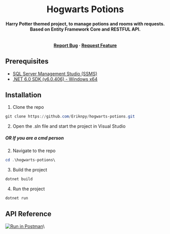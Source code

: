 <h1 align="center">Hogwarts Potions</h1>

<h4 align="center">Harry Potter themed project, to manage potions and rooms with requests. Based on Entity Framework Core and RESTFUL API.<br><br><br>
<a href="https://github.com/Eriknpy/hogwarts-potions/issues">Report Bug</a>
    ·
    <a href="https://github.com/Eriknpy/hogwarts-potions/issues">Request Feature</a></h4>

## Prerequisites

- [SQL Server Management Studio (SSMS)](https://aka.ms/ssmsfullsetup)
- [.NET 6.0 SDK (v6.0.406) - Windows x64](https://dotnet.microsoft.com/en-us/download/dotnet/thank-you/sdk-6.0.406-windows-x64-installer)

## Installation

1. Clone the repo
```powershell
git clone https://github.com/Eriknpy/hogwarts-potions.git
```
2. Open the .sln file and start the project in Visual Studio

<h5>OR If you are a cmd person</h5>

2. Navigate to the repo
```powershell
cd .\hogwarts-potions\
```
3. Build the project
```powershell
dotnet build
```
4. Run the project
```powershell
dotnet run
```

## API Reference
[![Run in Postman](https://run.pstmn.io/button.svg)](https://god.gw.postman.com/run-collection/21442554-11740c6b-b887-455c-987b-f7eb96034863?action=collection%2Ffork&collection-url=entityId%3D21442554-11740c6b-b887-455c-987b-f7eb96034863%26entityType%3Dcollection%26workspaceId%3D984256e6-c845-487b-8870-a9b9d22dbdd9#?env%5BHogwarts%20Potions%5D=W3sia2V5IjoiYmFzZV91cmwiLCJ2YWx1ZSI6Imh0dHBzOi8vbG9jYWxob3N0OjQ0MzkwIiwiZW5hYmxlZCI6dHJ1ZSwidHlwZSI6ImRlZmF1bHQifSx7ImtleSI6InJvb21fY29udHJvbGxlciIsInZhbHVlIjoiL3Jvb20vIiwiZW5hYmxlZCI6dHJ1ZSwidHlwZSI6ImRlZmF1bHQifSx7ImtleSI6InBvdGlvbnNfY29udHJvbGxlciIsInZhbHVlIjoiL3BvdGlvbiIsImVuYWJsZWQiOnRydWUsInR5cGUiOiJkZWZhdWx0In1d)\

